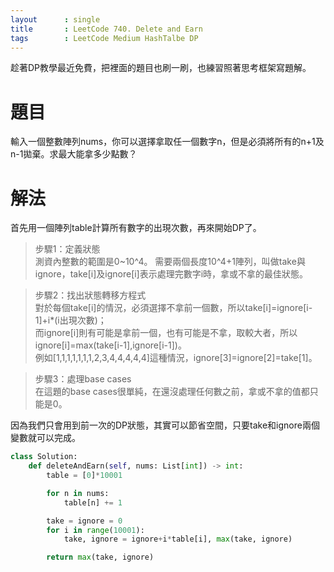 ```yaml
---
layout      : single
title       : LeetCode 740. Delete and Earn
tags 		: LeetCode Medium HashTalbe DP
---
```

趁著DP教學最近免費，把裡面的題目也刷一刷，也練習照著思考框架寫題解。

# 題目
輸入一個整數陣列nums，你可以選擇拿取任一個數字n，但是必須將所有的n+1及n-1拋棄。求最大能拿多少點數？

# 解法
首先用一個陣列table計算所有數字的出現次數，再來開始DP了。  

>步驟1：定義狀態  
測資內整數的範圍是0~10^4。
需要兩個長度10^4+1陣列，叫做take與ignore，take[i]及ignore[i]表示處理完數字i時，拿或不拿的最佳狀態。  

>步驟2：找出狀態轉移方程式  
對於每個take[i]的情況，必須選擇不拿前一個數，所以take[i]=ignore[i-1]+i*(i出現次數)；  
而ignore[i]則有可能是拿前一個，也有可能是不拿，取較大者，所以ignore[i]=max(take[i-1],ignore[i-1])。  
例如[1,1,1,1,1,1,1,2,3,4,4,4,4,4]這種情況，ignore[3]=ignore[2]=take[1]。  

>步驟3：處理base cases  
在這題的base cases很單純，在還沒處理任何數之前，拿或不拿的值都只能是0。  

因為我們只會用到前一次的DP狀態，其實可以節省空間，只要take和ignore兩個變數就可以完成。

```python
class Solution:
    def deleteAndEarn(self, nums: List[int]) -> int:
        table = [0]*10001

        for n in nums:
            table[n] += 1

        take = ignore = 0
        for i in range(10001):
            take, ignore = ignore+i*table[i], max(take, ignore)

        return max(take, ignore)
```
